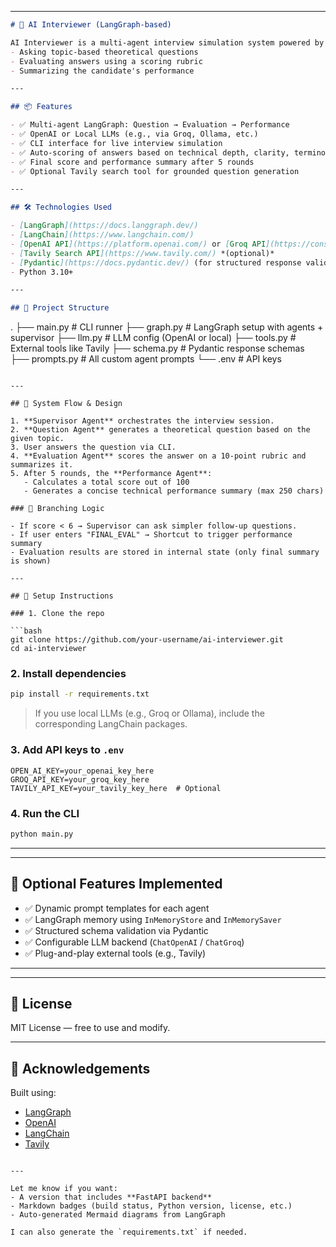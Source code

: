 
---

```markdown
# 🤖 AI Interviewer (LangGraph-based)

AI Interviewer is a multi-agent interview simulation system powered by **LangGraph** and **LLMs (OpenAI or local models)**. It conducts technical interviews by:
- Asking topic-based theoretical questions
- Evaluating answers using a scoring rubric
- Summarizing the candidate's performance

---

## 📦 Features

- ✅ Multi-agent LangGraph: Question → Evaluation → Performance
- ✅ OpenAI or Local LLMs (e.g., via Groq, Ollama, etc.)
- ✅ CLI interface for live interview simulation
- ✅ Auto-scoring of answers based on technical depth, clarity, terminology, etc.
- ✅ Final score and performance summary after 5 rounds
- ✅ Optional Tavily search tool for grounded question generation

---

## 🛠️ Technologies Used

- [LangGraph](https://docs.langgraph.dev/)
- [LangChain](https://www.langchain.com/)
- [OpenAI API](https://platform.openai.com/) or [Groq API](https://console.groq.com/)
- [Tavily Search API](https://www.tavily.com/) *(optional)*
- [Pydantic](https://docs.pydantic.dev/) (for structured response validation)
- Python 3.10+

---

## 📁 Project Structure

```

.
├── main.py                 # CLI runner
├── graph.py                # LangGraph setup with agents + supervisor
├── llm.py                  # LLM config (OpenAI or local)
├── tools.py                # External tools like Tavily
├── schema.py               # Pydantic response schemas
├── prompts.py              # All custom agent prompts
└── .env                    # API keys

````

---

## 🧠 System Flow & Design

1. **Supervisor Agent** orchestrates the interview session.
2. **Question Agent** generates a theoretical question based on the given topic.
3. User answers the question via CLI.
4. **Evaluation Agent** scores the answer on a 10-point rubric and summarizes it.
5. After 5 rounds, the **Performance Agent**:
   - Calculates a total score out of 100
   - Generates a concise technical performance summary (max 250 chars)

### 🧭 Branching Logic

- If score < 6 → Supervisor can ask simpler follow-up questions.
- If user enters "FINAL_EVAL" → Shortcut to trigger performance summary
- Evaluation results are stored in internal state (only final summary is shown)

---

## 🚀 Setup Instructions

### 1. Clone the repo

```bash
git clone https://github.com/your-username/ai-interviewer.git
cd ai-interviewer
````

### 2. Install dependencies

```bash
pip install -r requirements.txt
```

> If you use local LLMs (e.g., Groq or Ollama), include the corresponding LangChain packages.

### 3. Add API keys to `.env`

```
OPEN_AI_KEY=your_openai_key_here
GROQ_API_KEY=your_groq_key_here
TAVILY_API_KEY=your_tavily_key_here  # Optional
```

### 4. Run the CLI

```bash
python main.py
```

---
---

## 🔧 Optional Features Implemented

* ✅ Dynamic prompt templates for each agent
* ✅ LangGraph memory using `InMemoryStore` and `InMemorySaver`
* ✅ Structured schema validation via Pydantic
* ✅ Configurable LLM backend (`ChatOpenAI` / `ChatGroq`)
* ✅ Plug-and-play external tools (e.g., Tavily)

---



---

## 📄 License

MIT License — free to use and modify.

---

## 🙌 Acknowledgements

Built using:

* [LangGraph](https://github.com/langchain-ai/langgraph)
* [OpenAI](https://platform.openai.com/)
* [LangChain](https://www.langchain.com/)
* [Tavily](https://www.tavily.com/)

```

---

Let me know if you want:
- A version that includes **FastAPI backend**
- Markdown badges (build status, Python version, license, etc.)
- Auto-generated Mermaid diagrams from LangGraph

I can also generate the `requirements.txt` if needed.
```
